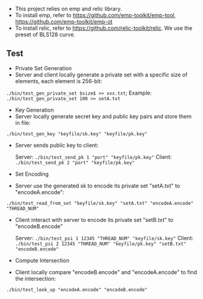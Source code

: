 * This project relies on emp and relic library.
* To install emp, refer to https://github.com/emp-toolkit/emp-tool, https://github.com/emp-toolkit/emp-ot
* To install relic, refer to https://github.com/relic-toolkit/relic. We use the preset of BLS128 curve.

## Test
* Private Set Generation
* Server and client locally generate a private set with a specific size of elements, each element is 256-bit:

`./bin/test_gen_private_set $size$ >> xxx.txt`;
Example: `./bin/test_gen_private_set 100 >> setA.txt`

* Key Generation
* Server locally generate secret key and public key pairs and store them in file:

`./bin/test_gen_key "keyfile/sk.key" "keyfile/pk.key"`

* Server sends public key to client:

  Server: `./bin/test_send_pk 1 "port" "keyfile/pk.key"`
  Client: `./bin/test_send_pk 2 "port" "keyfile/pk.key"`

* Set Encoding
* Server use the generated sk to encode its private set "setA.txt" to "encodeA.encode":

`./bin/test_read_from_set "keyfile/sk.key" "setA.txt" "encodeA.encode" "THREAD_NUM"`

* Client interact with server to encode its private set "setB.txt" to "encodeB.encode"

  Server: `./bin/test_psi 1 12345 "THREAD_NUM" "keyfile/sk.key"`
  Client: `./bin/test_psi 2 12345 "THREAD_NUM" "keyfile/pk.key" "setB.txt" "encodeB.encode"`

* Compute Intersection
* Client locally compare "encodeB.encode" and "encodeA.encode" to find the intersection:

`./bin/test_look_up "encodeA.encode" "encodeB.encode"`
